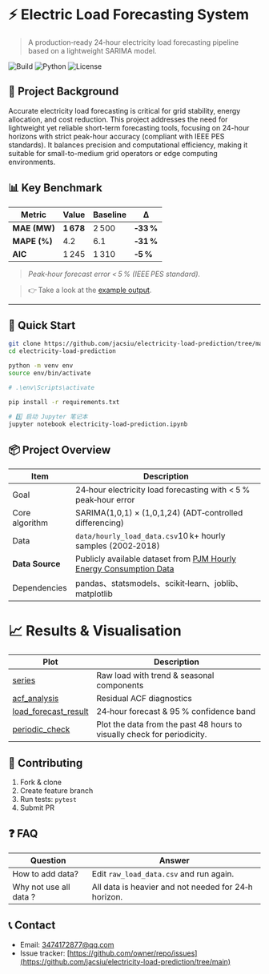 # ⚡️ Electric Load Forecasting System

> A production‑ready 24‑hour electricity load forecasting pipeline based on a lightweight SARIMA model.

![Build](https://img.shields.io/github/actions/workflow/status/nnnnn/load-forecast-sys/ci.yml?branch=main&style=flat-square)
![Python](https://img.shields.io/badge/Python-3.9%2B-blue?style=flat-square)
![License](https://img.shields.io/github/license/nnnnn/load-forecast-sys?style=flat-square)

## 📝 Project Background
Accurate electricity load forecasting is critical for grid stability, energy allocation, and cost reduction. This project addresses the need for lightweight yet reliable short-term forecasting tools, focusing on 24-hour horizons with strict peak-hour accuracy (compliant with IEEE PES standards). It balances precision and computational efficiency, making it suitable for small-to-medium grid operators or edge computing environments.

## 📊 Key Benchmark
| Metric | Value | Baseline | Δ |
|--------|-------|----------|---|
| **MAE (MW)** | **1 678** | 2 500 | **‑33 %** |
| **MAPE (%)** | 4.2 | 6.1 | **‑31 %** |
| **AIC** | 1 245 | 1 310 | **‑5 %** |

> *Peak‑hour forecast error < 5 % (IEEE PES standard).*

> 👉 Take a look at the [example output](load_forecast_result.png).

---

## 🚀 Quick Start

```bash
git clone https://github.com/jacsiu/electricity-load-prediction/tree/main
cd electricity-load-prediction  

python -m venv env
source env/bin/activate

# .\env\Scripts\activate

pip install -r requirements.txt

# 5️⃣ 启动 Jupyter 笔记本
jupyter notebook electricity-load-prediction.ipynb
```
## 📦 Project Overview

| Item | Description |
|------|------|
| Goal | 24‑hour electricity load forecasting with < 5 % peak‑hour error|
| Core algorithm | SARIMA(1,0,1) × (1,0,1,24) (ADT‑controlled differencing) |
| Data | `data/hourly_load_data.csv`10 k+ hourly samples (2002‑2018) |
| **Data Source** | Publicly available dataset from [PJM Hourly Energy Consumption Data](https://www.kaggle.com/datasets/robikscube/hourly-energy-consumption) |
| Dependencies | pandas、statsmodels、scikit‑learn、joblib、matplotlib |

# 📈 Results & Visualisation

| Plot | Description |
|------|-------------|
| [series](series.png) | Raw load with trend & seasonal components |
| [acf_analysis](acf_analysis.png) | Residual ACF  diagnostics |
| [load_forecast_result](load_forecast_result.png) | 24‑hour forecast & 95 % confidence band |
| [periodic_check](periodic_check.png) | Plot the data from the past 48 hours to visually check for periodicity. |

## 🤝 Contributing

1. Fork & clone
2. Create feature branch
3. Run tests: `pytest`
4. Submit PR

## ❓ FAQ

| Question | Answer |
|----------|--------|
| How to add data? | Edit `raw_load_data.csv` and run again. |
| Why not use all data ? | All data is heavier and not needed for 24‑h horizon. |

## 📞 Contact

- Email: 3474172877@qq.com  
- Issue tracker: [https://github.com/owner/repo/issues](https://github.com/jacsiu/electricity-load-prediction/tree/main)
